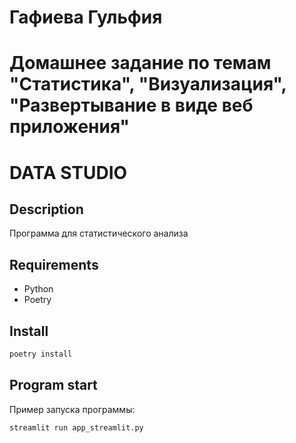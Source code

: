 # Гафиева Гульфия
# Домашнее задание по темам "Статистика", "Визуализация", "Развертывание в виде веб приложения"

# DATA STUDIO


## Description
Программа для статистического анализа


## Requirements
* Python
* Poetry


## Install

```sh
poetry install
```

## Program start

Пример запуска программы:

```sh
streamlit run app_streamlit.py
```
